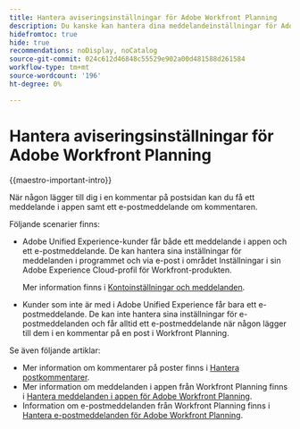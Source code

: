 ```yaml
---
title: Hantera aviseringsinställningar för Adobe Workfront Planning
description: Du kanske kan hantera dina meddelandeinställningar för Adobe Workfront Planning. I den här artikeln beskrivs hur du konfigurerar dina meddelandeinställningar.
hidefromtoc: true
hide: true
recommendations: noDisplay, noCatalog
source-git-commit: 024c612d46848c55529e902a00d481588d261584
workflow-type: tm+mt
source-wordcount: '196'
ht-degree: 0%

---
```



# Hantera aviseringsinställningar för Adobe Workfront Planning

{{maestro-important-intro}}

När någon lägger till dig i en kommentar på postsidan kan du få ett meddelande i appen samt ett e-postmeddelande om kommentaren.

Följande scenarier finns:

* Adobe Unified Experience-kunder får både ett meddelande i appen och ett e-postmeddelande. De kan hantera sina inställningar för meddelanden i programmet och via e-post i området Inställningar i sin Adobe Experience Cloud-profil för Workfront-produkten.

  Mer information finns i [Kontoinställningar och meddelanden](https://experienceleague.adobe.com/en/docs/core-services/interface/features/account-preferences).

* Kunder som inte är med i Adobe Unified Experience får bara ett e-postmeddelande. De kan inte hantera sina inställningar för e-postmeddelanden och får alltid ett e-postmeddelande när någon lägger till dem i en kommentar på en post i Workfront Planning.

Se även följande artiklar:

* Mer information om kommentarer på poster finns i [Hantera postkommentarer](/help/quicksilver/maestro/records/manage-record-comments.md).
* Mer information om meddelanden i appen från Workfront Planning finns i [Hantera meddelanden i appen för Adobe Workfront Planning](/help/quicksilver/maestro/notifications/manage-planning-in-app-notifications.md).
* Information om e-postmeddelanden från Workfront Planning finns i [Hantera e-postmeddelanden för Adobe Workfront Planning](/help/quicksilver/maestro/notifications/manage-planning-email-notifications.md).